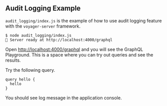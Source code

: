 ## Audit Logging Example

`audit_logging/index.js` is the example of how to use audit logging feature with the `voyager-server` framework.

```
$ node audit_logging/index.js
🚀 Server ready at http://localhost:4000/graphql
```

Open [http://localhost:4000/graphql](http://localhost:4000/graphql) and you will see the GraphQL Playground. This is a space where you can try out queries and see the results.

Try the following query.

```
query hello {
  hello
}
```

You should see log message in the application console.
